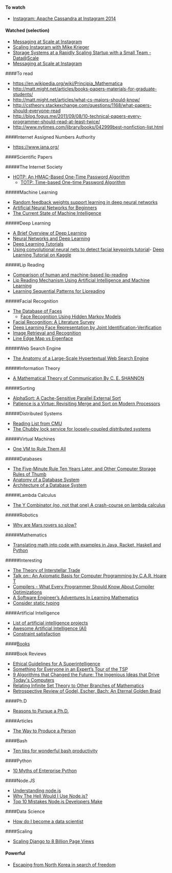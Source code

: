 #### To watch

- [Instagram: Apache Cassandra at Instagram 2014](https://www.youtube.com/watch?v=_gc94ITUitY)

#### Watched (selection)

- [Messaging at Scale at Instagram](https://www.youtube.com/watch?v=E708csv4XgY)
- [Scaling Instagram with Mike Krieger](https://www.youtube.com/watch?v=oNA2C1vC8FQ)
- [Storage Systems at a Rapidly Scaling Startup with a Small Team - Data@Scale](https://www.youtube.com/watch?v=bLyv8zKa5DU)
- [Messaging at Scale at Instagram](https://www.youtube.com/watch?v=E708csv4XgY)

####To read

- https://en.wikipedia.org/wiki/Principia_Mathematica
- http://matt.might.net/articles/books-papers-materials-for-graduate-students/
- http://matt.might.net/articles/what-cs-majors-should-know/
- http://cstheory.stackexchange.com/questions/1168/what-papers-should-everyone-read
- http://blog.fogus.me/2011/09/08/10-technical-papers-every-programmer-should-read-at-least-twice/
- http://www.nytimes.com/library/books/042999best-nonfiction-list.html

####Internet Assigned Numbers Authority

- https://www.iana.org/

####Scientific Papers

#####The Internet Society

- [HOTP: An HMAC-Based One-Time Password Algorithm](http://www.ietf.org/rfc/rfc4226.txt)
	- [TOTP: Time-based One-time Password Algorithm](http://en.wikipedia.org/wiki/Time-based_One-time_Password_Algorithm)

#####Machine Learning

- [Random feedback weights support learning in deep neural networks](http://arxiv.org/pdf/1411.0247v1.pdf)
- [Artificial Neural Networks for Beginners](http://arxiv.org/pdf/cs/0308031.pdf)
- [The Current State of Machine Intelligence](http://www.shivonzilis.com/machineintelligence)

#####Deep Learning

- [A Brief Overview of Deep Learning](http://yyue.blogspot.com/2015/01/a-brief-overview-of-deep-learning.html?m=1)
- [Neural Networks and Deep Learning](http://neuralnetworksanddeeplearning.com/)
- [Deep Learning Tutorials](http://deeplearning.net/reading-list/tutorials/)
- [Using convolutional neural nets to detect facial keypoints tutorial](http://danielnouri.org/notes/2014/12/17/using-convolutional-neural-nets-to-detect-facial-keypoints-tutorial/)-
 [Deep Learning Tutorial on Kaggle](https://www.kaggle.com/c/facial-keypoints-detection/details/deep-learning-tutorial)

#####Lip Reading

- [Comparison of human and machine-based lip-reading](http://www2.cmp.uea.ac.uk/~bjt/avsp2009/proc/papers/paper-25.pdf)
- [Lip Reading Mechanism Using Artificial Intelligence and Machine Learning](http://www.academia.edu/852581/Lip_Reading_Mechanism_Using_Artificial_Intelligence_and_Machine_Learning)
- [Learning Sequential Patterns for Lipreading](http://www.bmva.org/bmvc/2011/proceedings/paper55/abstract.pdf)

#####Facial Recognition

- [The Database of Faces](http://www.cl.cam.ac.uk/research/dtg/attarchive/facedatabase.html)
	- [Face Recognition Using Hidden Markov Models](http://www.cl.cam.ac.uk/Research/DTG/attarchive/pub/data/fsamaria_thesis.ps.Z)
- [Facial Recognition: A Literature Survey](http://www.face-rec.org/interesting-papers/General/zhao00face.pdf)
- [Deep Learning Face Representation by Joint Identification-Verification](http://arxiv.org/abs/1406.4773)
- [Image Retrieval and Recognition](http://mitgcm.org/~sai/pubs/appearance.pdf)
- [Line Edge Map vs Eigenface](http://homepages.cae.wisc.edu/~ece533/project/f06/orts_rpt.pdf)

#####Web Search Engine

- [The Anatomy of a Large-Scale Hypertextual Web Search Engine](http://infolab.stanford.edu/~backrub/google.html)

#####Information Theory

- [A Mathematical Theory of Communication By C. E. SHANNON](http://cm.bell-labs.com/cm/ms/what/shannonday/shannon1948.pdf)

#####Sorting

- [AlphaSort: A Cache-Sensitive Parallel External Sort](http://www.vldb.org/journal/VLDBJ4/P603.pdf)
- [Patience is a Virtue: Revisiting Merge and Sort on Modern Processors](http://research.microsoft.com/pubs/209622/patsort-sigmod14.pdf)

#####Distributed Systems

- [Reading List from CMU](http://www.andrew.cmu.edu/course/15-749/READINGS/required/)
- [The Chubby lock service for loosely-coupled distributed systems](http://static.googleusercontent.com/media/research.google.com/en/us/archive/chubby-osdi06.pdf)

#####Virtual Machines

- [One VM to Rule Them All](https://www.cs.purdue.edu/homes/gkrichar/papers/onward2013-wuerthinger-truffle.pdf)

#####Databases

- [The Five-Minute Rule Ten Years Later, and Other Computer Storage Rules of Thumb](http://www.cs.berkeley.edu/~rxin/db-papers/5-min-rule.pdf)
- [Anatomy of a Database System](https://mitpress.mit.edu/sites/default/files/titles/content/9780262693141_sch_0002.pdf)
- [Architecture of a Database System](http://db.cs.berkeley.edu/papers/fntdb07-architecture.pdf)

#####Lambda Calculus

- [The Y Combinator (no, not that one) A crash-course on lambda calculus](https://medium.com/@ayanonagon/the-y-combinator-no-not-that-one-7268d8d9c46)

#####Robotics

- [Why are Mars rovers so slow?](http://robotics.stackexchange.com/questions/679/why-are-mars-rovers-so-slow)

#####Mathematics

- [Translating math into code with examples in Java, Racket, Haskell and Python](http://matt.might.net/articles/discrete-math-and-code/)

#####Interesting

- [The Theory of Interstellar Trade](https://www.princeton.edu/~pkrugman/interstellar.pdf)
- [Talk on:: An Axiomatic Basis for Computer Programming by C.A.R. Hoare T](https://www.hakkalabs.co/articles/axiomatic-basis-computer-programming-c-r-hoare)
- [Compilers - What Every Programmer Should Know About Compiler Optimizations](https://msdn.microsoft.com/en-us/magazine/dn904673.aspx)
- [A Software Engineer’s Adventures In Learning Mathematics](https://medium.com/@warrenhenning/a-software-engineers-adventures-in-learning-mathematics-62140c59e5c)
- [Consider static typing](http://codon.com/consider-static-typing)

####Artificial Intelligence

- [List of artificial intelligence projects](https://en.wikipedia.org/wiki/List_of_artificial_intelligence_projects)
- [Awesome Artificial Intelligence (AI)](https://github.com/owainlewis/awesome-artificial-intelligence)
- [Constraint satisfaction](https://en.wikipedia.org/wiki/Constraint_satisfaction)

####[Books](https://www.goodreads.com/user/show/35652020-abhi-agarwal)

####Book Reviews

- [Ethical Guidelines for A Superintelligence](http://cs.nyu.edu/davise/papers/Bostrom.pdf)
- [Something for Everyone in an Expert’s Tour of the TSP](http://www.siam.org/pdf/news/1978.pdf)
- [9 Algorithms that Changed the Future: The Ingenious Ideas that Drive Today's Computers](http://www.siam.org/news/news.php?id=1960)
- [Relating Infinite Set Theory to Other Branches of Mathematics](http://www.siam.org/pdf/news/1833.pdf)
- [Retrospective Review of Godel, Escher, Bach: An Eternal Golden Braid](http://cs.nyu.edu/davise/papers/hofstadter.pdf)

####Ph.D

- [Reasons to Pursue a Ph.D.](http://jxyzabc.blogspot.com/2011/12/reasons-to-pursue-phd.html)

####Articles

- [The Way to Produce a Person](http://www.nytimes.com/2013/06/04/opinion/brooks-the-way-to-produce-a-person.html?_r=0)

####Bash

- [Ten tips for wonderful bash productivity](https://developer.atlassian.com/blog/2015/02/ten-tips-for-wonderful-bash-productivity/)

####Python

- [10 Myths of Enterprise Python](https://www.paypal-engineering.com/2014/12/10/10-myths-of-enterprise-python/)

####Node.JS

- [Understanding node.js](http://www.debuggable.com/posts/understanding-node-js:4bd98440-45e4-4a9a-8ef7-0f7ecbdd56cb)
- [Why The Hell Would I Use Node.js?](http://www.toptal.com/nodejs/why-the-hell-would-i-use-node-js)
- [Top 10 Mistakes Node.js Developers Make](https://www.airpair.com/node.js/posts/top-10-mistakes-node-developers-make)

####Data Science

- [How do I become a data scientist](http://www.quora.com/How-do-I-become-a-data-scientist)

####Scaling

- [Scaling Django to 8 Billion Page Views](http://blog.disqus.com/post/62187806135/scaling-django-to-8-billion-page-views)

#### Powerful

- [Escaping from North Korea in search of freedom](https://www.youtube.com/watch?v=ufhKWfPSQOw)
